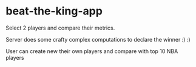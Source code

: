 # beat-the-king-app

Select 2 players and compare their metrics.

Server does some crafty complex computations to declare the winner :) :)

User can create new their own players and compare with top 10 NBA players
